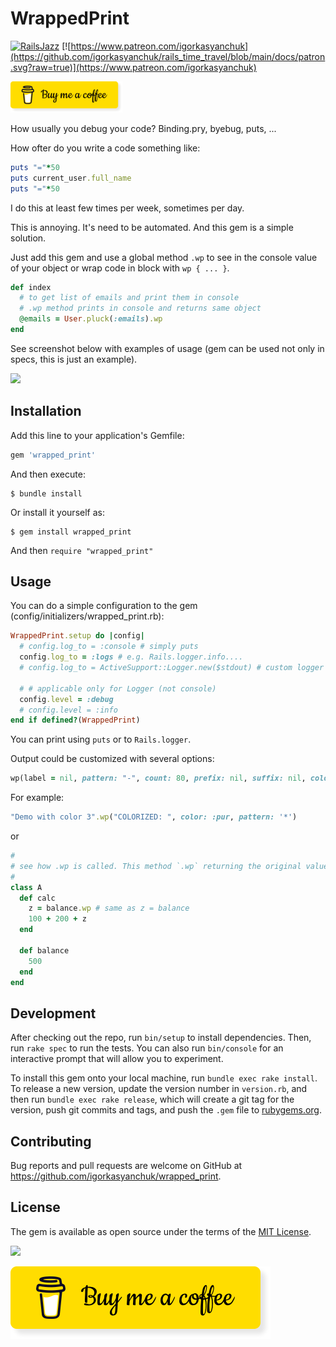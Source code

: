 # WrappedPrint

[![RailsJazz](https://github.com/igorkasyanchuk/rails_time_travel/blob/main/docs/my_other.svg?raw=true)](https://www.railsjazz.com)
[![https://www.patreon.com/igorkasyanchuk](https://github.com/igorkasyanchuk/rails_time_travel/blob/main/docs/patron.svg?raw=true)](https://www.patreon.com/igorkasyanchuk)

[!["Buy Me A Coffee"](https://github.com/igorkasyanchuk/get-smart/blob/main/docs/snapshot-bmc-button-small.png?raw=true)](https://buymeacoffee.com/igorkasyanchuk)

How usually you debug your code? Binding.pry, byebug, puts, ...

How ofter do you write a code something like:

```ruby
puts "="*50
puts current_user.full_name
puts "="*50
```

I do this at least few times per week, sometimes per day.

This is annoying. It's need to be automated. And this gem is a simple solution.

Just add this gem and use a global method `.wp` to see in the console value of your object or wrap code in block with `wp { ... }`.

```ruby
def index
  # to get list of emails and print them in console
  # .wp method prints in console and returns same object
  @emails = User.pluck(:emails).wp
end
```

See screenshot below with examples of usage (gem can be used not only in specs, this is just an example).

[<img src="https://raw.githubusercontent.com/igorkasyanchuk/wrapped_print/main/docs/demo_print.png"
/>](https://raw.githubusercontent.com/igorkasyanchuk/wrapped_print/main/docs/demo_print.png)

## Installation

Add this line to your application's Gemfile:

```ruby
gem 'wrapped_print'
```

And then execute:

    $ bundle install

Or install it yourself as:

    $ gem install wrapped_print

And then `require "wrapped_print"`

## Usage

You can do a simple configuration to the gem (config/initializers/wrapped_print.rb):

```ruby
WrappedPrint.setup do |config|
  # config.log_to = :console # simply puts
  config.log_to = :logs # e.g. Rails.logger.info....
  # config.log_to = ActiveSupport::Logger.new($stdout) # custom logger

  # # applicable only for Logger (not console)
  config.level = :debug
  # config.level = :info
end if defined?(WrappedPrint)
```

You can print using `puts` or to `Rails.logger`.

Output could be customized with several options:

```ruby
wp(label = nil, pattern: "-", count: 80, prefix: nil, suffix: nil, color: nil)
```

For example:

```ruby
"Demo with color 3".wp("COLORIZED: ", color: :pur, pattern: '*')
```

or

```ruby
#
# see how .wp is called. This method `.wp` returning the original value, so you can use it as normal variable.
#
class A
  def calc
    z = balance.wp # same as z = balance
    100 + 200 + z
  end

  def balance
    500
  end
end
```

## Development

After checking out the repo, run `bin/setup` to install dependencies. Then, run `rake spec` to run the tests. You can also run `bin/console` for an interactive prompt that will allow you to experiment.

To install this gem onto your local machine, run `bundle exec rake install`. To release a new version, update the version number in `version.rb`, and then run `bundle exec rake release`, which will create a git tag for the version, push git commits and tags, and push the `.gem` file to [rubygems.org](https://rubygems.org).

## Contributing

Bug reports and pull requests are welcome on GitHub at https://github.com/igorkasyanchuk/wrapped_print.


## License

The gem is available as open source under the terms of the [MIT License](https://opensource.org/licenses/MIT).

[<img src="https://github.com/igorkasyanchuk/rails_time_travel/blob/main/docs/more_gems.png?raw=true"
/>](https://www.railsjazz.com/?utm_source=github&utm_medium=bottom&utm_campaign=wrapped_print)

[!["Buy Me A Coffee"](https://github.com/igorkasyanchuk/get-smart/blob/main/docs/snapshot-bmc-button.png?raw=true)](https://buymeacoffee.com/igorkasyanchuk)

